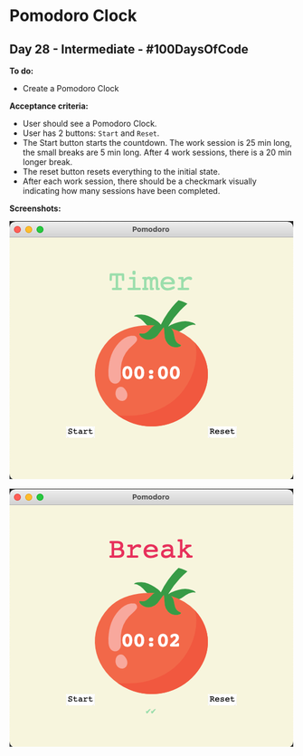 # Pomodoro Clock
## Day 28 - Intermediate - \#100DaysOfCode

**To do:**
* Create a Pomodoro Clock

**Acceptance criteria:**
* User should see a Pomodoro Clock.
* User has 2 buttons: `Start` and `Reset`.
* The Start button starts the countdown. The work session is 25 min long, the small breaks are 5 min long. 
After 4 work sessions, there is a 20 min longer break.
* The reset button resets everything to the initial state.
* After each work session, there should be a checkmark visually indicating how many sessions have been completed.

**Screenshots:**

![Initial state](https://github.com/adrianurdar/100DaysOfCode-Bootcamp/blob/main/Day-028/Screen%20Shot%202020-11-28%20at%209.57.11%20PM.png)

![Executing](https://github.com/adrianurdar/100DaysOfCode-Bootcamp/blob/main/Day-028/Screen%20Shot%202020-11-28%20at%209.57.29%20PM.png)
